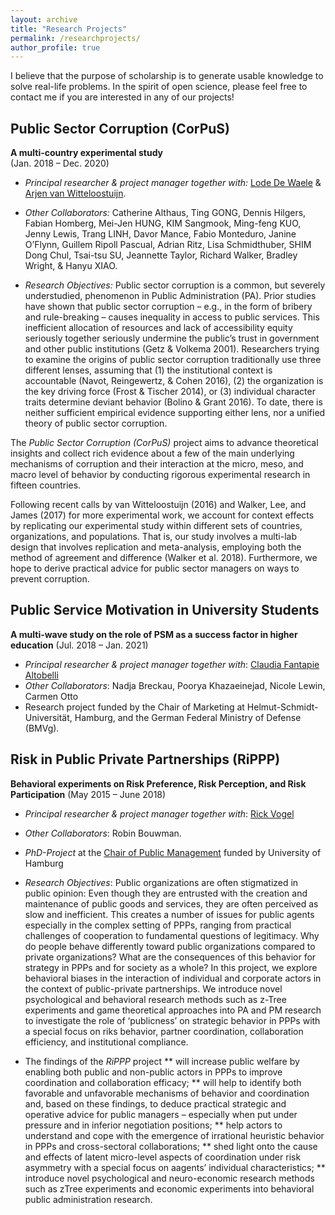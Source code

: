 ```yaml
---
layout: archive
title: "Research Projects"
permalink: /researchprojects/
author_profile: true
---
```


I believe that the purpose of scholarship is to generate usable knowledge to solve real-life problems. In the spirit of open science, please feel free to contact me if you are interested in any of our projects!



<h2>Public Sector Corruption (CorPuS)</h2>

**A multi-country experimental study**      
(Jan. 2018 – Dec. 2020)

* *Principal researcher & project manager together with:*  	<a href="https://www.uantwerpen.be/en/staff/lode-dewaele/">Lode De Waele</a> & <a href="https://www.knaw.nl/nl/leden/leden/14889">Arjen van Witteloostuijn</a>.

* *Other Collaborators:* Catherine Althaus, Ting GONG, Dennis Hilgers, Fabian Homberg, Mei-Jen HUNG, KIM Sangmook, Ming-feng KUO, Jenny Lewis, Trang LINH, Davor Mance, Fabio Monteduro, Janine O’Flynn, Guillem Ripoll Pascual, Adrian Ritz, Lisa Schmidthuber, SHIM Dong Chul, Tsai-tsu SU, Jeannette Taylor, Richard Walker, Bradley Wright, & Hanyu XIAO.

* *Research Objectives:*
Public sector corruption is a common, but severely understudied, phenomenon in Public Administration (PA). Prior studies have shown that public sector corruption – e.g., in the form of bribery and rule-breaking – causes inequality in access to public services. This inefficient allocation of resources and lack of accessibility equity seriously together seriously undermine the public’s trust in government and other public institutions (Getz & Volkema 2001). Researchers trying to examine the origins of public sector corruption traditionally use three different lenses, assuming that (1) the institutional context is accountable (Navot, Reingewertz, & Cohen 2016), (2) the organization is the key driving force (Frost & Tischer 2014), or (3) individual character traits determine deviant behavior (Bolino & Grant 2016). To date, there is neither sufficient empirical evidence supporting either lens, nor a unified theory of public sector corruption.

The *Public Sector Corruption (CorPuS)* project aims to advance theoretical insights and collect rich evidence about a few of the main underlying mechanisms of corruption and their interaction at the micro, meso, and macro level of behavior by conducting rigorous experimental research in fifteen countries.

Following recent calls by van Witteloostuijn (2016) and Walker, Lee, and James (2017) for more experimental work, we account for context effects by replicating our experimental study within different sets of countries, organizations, and populations. That is, our study involves a multi-lab design that involves replication and meta-analysis, employing both the method of agreement and difference (Walker et al. 2018). Furthermore, we hope to derive practical advice for public sector managers on ways to prevent corruption.





<h2>Public Service Motivation in University Students</h2>

**A multi-wave study on the role of PSM as a success factor in higher education**
(Jul. 2018 – Jan. 2021)

* *Principal researcher & project manager together with*: <a href="https://www.hsu-hh.de/marketing/team#details-0-0">Claudia Fantapie Altobelli</a>
* *Other Collaborators*: Nadja Breckau, Poorya Khazaeinejad, Nicole Lewin, Carmen Otto
* Research project funded by the Chair of Marketing at Helmut-Schmidt-Universität, Hamburg, and the German Federal Ministry of Defense (BMVg).





<h2>Risk in Public Private Partnerships (RiPPP)</h2>

**Behavioral experiments on Risk Preference, Risk Perception, and Risk Participation**
(May 2015 – June 2018)


* *Principal researcher & project manager together with*:  	<a href="https://www.wiso.uni-hamburg.de/en/fachbereich-sozoek/professuren/vogel-rick/team/vogel-rick.html">Rick Vogel</a>

* *Other Collaborators*: Robin Bouwman.

* *PhD-Project* at the  	<a href="https://www.wiso.uni-hamburg.de/en/fachbereich-sozoek/professuren/vogel-rick/forschung/forschungsprojekte/rippp.html">Chair of Public Management</a> funded by University of Hamburg

* *Research Objectives*:
Public organizations are often stigmatized in public opinion: Even though they are entrusted with the creation and maintenance of public goods and services, they are often perceived as slow and inefficient. This creates a number of issues for public agents especially in the complex setting of PPPs, ranging from practical challenges of cooperation to fundamental questions of legitimacy.
Why do people behave differently toward public organizations compared to private organizations? What are the consequences of this behavior for strategy in PPPs and for society as a whole?
In this project, we explore behavioral biases in the interaction of individual and corporate actors in the context of public-private partnerships. We introduce novel psychological and behavioral research methods such as z-Tree experiments and game theoretical approaches into PA and PM research to investigate the role of ‘publicness’ on strategic behavior in PPPs with a special focus on riks behavior, partner coordination, collaboration efficiency, and institutional compliance.

* The findings of the *RiPPP* project
** will increase public welfare by enabling both public and non-public actors in PPPs to improve coordination and collaboration efficacy;
** will help to identify both favorable and unfavorable mechanisms of behavior and coordination and, based on these findings, to deduce practical strategic and operative advice for public managers – especially when put under pressure and in inferior negotiation positions;
** help actors to understand and cope with the emergence of irrational heuristic behavior in PPPs and cross-sectoral collaborations;
** shed light onto the cause and effects of latent micro-level aspects of coordination under risk asymmetry with a special focus on aagents’ individual characteristics;
** introduce novel psychological and neuro-economic research methods such as zTree experiments and economic experiments into behavioral public administration research.
